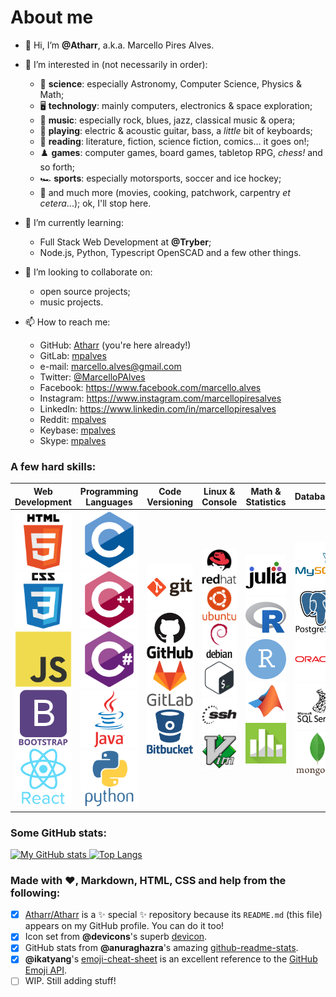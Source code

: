 # About me

- :wave: Hi, I’m __@Atharr__, a.k.a. Marcello Pires Alves.

- :eyes: I’m interested in (not necessarily in order):
	- :telescope: **science**: especially Astronomy, Computer Science, Physics & Math;
	- :desktop_computer: **technology**: mainly computers, electronics & space exploration;
	- :musical_note: **music**: especially rock, blues, jazz, classical music & opera;
	- :guitar: **playing**: electric & acoustic guitar, bass, a _little_ bit of keyboards;
	- :book: **reading**: literature, fiction, science fiction, comics... it goes on!;
	- :chess_pawn: **games**: computer games, board games, tabletop RPG, _chess!_ and so forth;
	- :racing_car: **sports**: especially motorsports, soccer and ice hockey;
	- :movie_camera: and much more (movies, cooking, patchwork, carpentry _et cetera_...); ok, I'll stop here.

- :seedling: I’m currently learning:
	- Full Stack Web Development at __@Tryber__;
	- Node.js, Python, Typescript OpenSCAD and a few other things.

- :revolving_hearts: I’m looking to collaborate on:
	- open source projects;
	- music projects.

- :mailbox: How to reach me:
	- GitHub: [Atharr](https://github.com/Atharr) (you're here already!)
	- GitLab: [mpalves](https://gitlab.com/mpalves)
	- e-mail: [marcello.alves@gmail.com](mailto:marcello.alves@gmail.com)
	- Twitter: [@MarcelloPAlves](https://twitter.com/MarcelloPAlves)
	- Facebook: https://www.facebook.com/marcello.alves
	- Instagram: https://www.instagram.com/marcellopiresalves
	- LinkedIn: https://www.linkedin.com/in/marcellopiresalves
	- Reddit: [mpalves](https://reddit.com/user/mpalves)
	- Keybase: [mpalves](https://keybase.io/mpalves)
	- Skype: [mpalves](skype:mpalves?call)

### A few hard skills:

|Web<br>Development|Programming<br>Languages|Code<br>Versioning|Linux &<br>Console|Math &<br>Statistics|Databases|Do It<br>Yourself|
|:---:|:---:|:---:|:---:|:---:|:---:|:---:|
| ![HTML5][wd01] ![CSS3][wd02] ![Javascript][wd03] ![Bootstrap][wd04]  ![React][wd05] | ![C][pl01] ![C++][pl02] ![C#][pl03] ![Java][pl04] ![Python][pl05] | ![Git][cv01] ![GitHub][cv02] ![GitLab][cv03] ![Bitbucket][cv04] | ![Red Hat][lc01] ![Ubuntu][lc02] ![Debian][lc03] ![Bash][lc04] ![SSH][lc05] ![Vim][lc06] | ![Julia][ms01] ![R Lang][ms02] ![R Studio][ms03] ![MatLab][ms04] ![Minitab][ms05] | ![MySQL][db01] ![PostgreSQL][db02] ![Oracle][db03] ![MS SQL][db04] ![MongoDB][db05] | ![Arduino][dy01] ![Raspberry Pi][dy02] |

[wd01]: https://raw.githubusercontent.com/devicons/devicon/master/icons/html5/html5-original-wordmark.svg	"HTML5"
[wd02]: https://raw.githubusercontent.com/devicons/devicon/master/icons/css3/css3-original-wordmark.svg		"CSS3"
[wd03]: https://raw.githubusercontent.com/devicons/devicon/master/icons/javascript/javascript-original.svg	"Javascript"
[wd04]: https://raw.githubusercontent.com/devicons/devicon/master/icons/bootstrap/bootstrap-plain-wordmark.svg	"Bootstrap"
[wd05]: https://raw.githubusercontent.com/devicons/devicon/master/icons/react/react-original-wordmark.svg	"React"
[pl01]: https://raw.githubusercontent.com/devicons/devicon/master/icons/c/c-original.svg			"C"
[pl02]: https://raw.githubusercontent.com/devicons/devicon/master/icons/cplusplus/cplusplus-original.svg	"C++"
[pl03]: https://raw.githubusercontent.com/devicons/devicon/master/icons/csharp/csharp-original.svg		"C#"
[pl04]: https://raw.githubusercontent.com/devicons/devicon/master/icons/java/java-original-wordmark.svg		"Java"
[pl05]: https://raw.githubusercontent.com/devicons/devicon/master/icons/python/python-original-wordmark.svg	"Python"
[cv01]: https://raw.githubusercontent.com/devicons/devicon/master/icons/git/git-original-wordmark.svg		"Git"
[cv02]: https://raw.githubusercontent.com/devicons/devicon/master/icons/github/github-original-wordmark.svg	"GitHub"
[cv03]: https://raw.githubusercontent.com/devicons/devicon/master/icons/gitlab/gitlab-original-wordmark.svg	"GitLab"
[cv04]: https://raw.githubusercontent.com/devicons/devicon/master/icons/bitbucket/bitbucket-original-wordmark.svg "Bitbucket"
[lc01]: https://raw.githubusercontent.com/devicons/devicon/master/icons/redhat/redhat-original-wordmark.svg	"Red Hat Linux"
[lc02]: https://raw.githubusercontent.com/devicons/devicon/master/icons/ubuntu/ubuntu-plain-wordmark.svg	"Ubuntu"
[lc03]: https://raw.githubusercontent.com/devicons/devicon/master/icons/debian/debian-original-wordmark.svg	"Debian"
[lc04]: https://raw.githubusercontent.com/devicons/devicon/master/icons/bash/bash-original.svg			"Bash"
[lc05]: https://raw.githubusercontent.com/devicons/devicon/master/icons/ssh/ssh-original-wordmark.svg		"OpenSSH"
[lc06]: https://raw.githubusercontent.com/devicons/devicon/master/icons/vim/vim-original.svg			"Vim"
[ms01]: https://raw.githubusercontent.com/devicons/devicon/master/icons/julia/julia-original-wordmark.svg	"Julia Language"
[ms02]: https://raw.githubusercontent.com/devicons/devicon/master/icons/r/r-original.svg			"R Language"
[ms03]: https://raw.githubusercontent.com/devicons/devicon/master/icons/rstudio/rstudio-original.svg		"R Studio"
[ms04]: https://raw.githubusercontent.com/devicons/devicon/master/icons/matlab/matlab-original.svg		"MatLab"
[ms05]: https://raw.githubusercontent.com/devicons/devicon/master/icons/minitab/minitab-original.svg		"Minitab"
[db01]: https://raw.githubusercontent.com/devicons/devicon/master/icons/mysql/mysql-original-wordmark.svg	"MySQL"
[db02]: https://raw.githubusercontent.com/devicons/devicon/master/icons/postgresql/postgresql-original-wordmark.svg	"PostgreSQL"
[db03]: https://raw.githubusercontent.com/devicons/devicon/master/icons/oracle/oracle-original.svg		"Oracle"
[db04]: https://raw.githubusercontent.com/devicons/devicon/master/icons/microsoftsqlserver/microsoftsqlserver-plain-wordmark.svg	"MS SQL Server"
[db05]: https://raw.githubusercontent.com/devicons/devicon/master/icons/mongodb/mongodb-original-wordmark.svg	"MongoDB"
[dy01]: https://raw.githubusercontent.com/devicons/devicon/master/icons/arduino/arduino-original-wordmark.svg	"Arduino"
[dy02]: https://raw.githubusercontent.com/devicons/devicon/master/icons/raspberrypi/raspberrypi-original.svg	"Raspberry Pi"

### Some GitHub stats:

[![My GitHub stats](https://github-readme-stats.vercel.app/api?username=Atharr&count_private=true&show_icons=true&theme=react&bg_color=90,000000,aaaaaa)
](https://github.com/Atharr)
[![Top Langs](https://github-readme-stats.vercel.app/api/top-langs/?username=Atharr&theme=react&bg_color=90,000000,aaaaaa)](https://github.com/Atharr)

<!-- - [x] @mentions, #refs, [links](), **formatting**, and <del>tags</del> supported -->
	
### Made with :heart:, Markdown, HTML, CSS and help from the following:
- [x] [Atharr/Atharr](https://github.com/Atharr/Atharr/) is a :sparkles: special :sparkles: repository because its `README.md` (this file) appears on my GitHub profile. You can do it too!
- [x] Icon set from __@devicons__'s superb [devicon](https://github.com/devicons/devicon).
- [x] GitHub stats from __@anuraghazra__'s amazing [github-readme-stats](https://github.com/anuraghazra/github-readme-stats).
- [x] __@ikatyang__'s [emoji-cheat-sheet](https://github.com/ikatyang/emoji-cheat-sheet) is an excellent reference to the [GitHub Emoji API](https://api.github.com/emojis).
- [ ] WIP. Still adding stuff!
